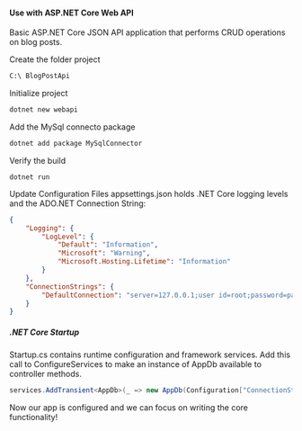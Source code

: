 ﻿#### Use with ASP.NET Core Web API

Basic ASP.NET Core JSON API application that performs CRUD operations on blog posts.

Create the folder project

```cmd
C:\ BlogPostApi
```
Initialize project
```cmd
dotnet new webapi
```
Add the MySql connecto package
```cmd
dotnet add package MySqlConnector
```

Verify the build
```
dotnet run
```

Update Configuration Files
appsettings.json holds .NET Core logging levels and the ADO.NET Connection String:

```json
{
    "Logging": {
        "LogLevel": {
            "Default": "Information",
            "Microsoft": "Warning",
            "Microsoft.Hosting.Lifetime": "Information"
        }
    },
    "ConnectionStrings": {
        "DefaultConnection": "server=127.0.0.1;user id=root;password=pass;port=3306;database=blog;"
    }
}
```


##### .NET Core Startup
Startup.cs contains runtime configuration and framework services. Add this call to ConfigureServices to make an instance of AppDb available to controller methods.

```c#
services.AddTransient<AppDb>(_ => new AppDb(Configuration["ConnectionStrings:DefaultConnection"]));
```
Now our app is configured and we can focus on writing the core functionality!
